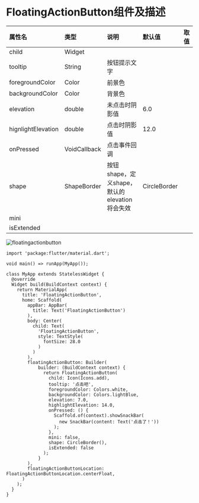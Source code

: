# FloatingActionButton组件及描述
| 属性名 | 类型 | 说明 | 默认值 | 取值 |
| :--------- | :------ | :------- | :------ | :------- |
| child | Widget | | | |
| tooltip | String | 按钮提示文字 | | |
| foregroundColor | Color | 前景色 | | |
| backgroundColor | Color | 背景色 | | |
| elevation | double |  未点击时阴影值 | 6.0 | | 
| hignlightElevation | double | 点击时阴影值 | 12.0 | |
| onPressed | VoidCallback | 点击事件回调 | | |
| shape | ShapeBorder | 按钮shape，定义shape，默认的elevation将会失效 | CircleBorder | |
| mini | | | | |
| isExtended | | | | |

![floatingactionbutton](https://raw.githubusercontent.com/staven630/blog/master/Flutter%E8%B5%B7%E8%88%AA/images/floatingactionbutton.png)


```
import 'package:flutter/material.dart';

void main() => runApp(MyApp());

class MyApp extends StatelessWidget {
  @override
  Widget build(BuildContext context) {
    return MaterialApp(
      title: 'FloatingActionButton',
      home: Scaffold(
        appBar: AppBar(
          title: Text('FloatingActionButton')
        ),
        body: Center(
          child: Text(
            'FloatingActionButton',
            style: TextStyle(
              fontSize: 28.0
            )
          )
        ),
        floatingActionButton: Builder(
            builder: (BuildContext context) {
              return FloatingActionButton(
                child: Icon(Icons.add),
                tooltip: '点击吧',
                foregroundColor: Colors.white,
                backgroundColor: Colors.lightBlue,
                elevation: 7.0,
                highlightElevation: 14.0,
                onPressed: () {
                  Scaffold.of(context).showSnackBar(
                    new SnackBar(content: Text('点击了！'))
                  );
                },
                mini: false,
                shape: CircleBorder(),
                isExtended: false
              );
            }
        ),
        floatingActionButtonLocation: FloatingActionButtonLocation.centerFloat,
      )
    );
  }
}
```